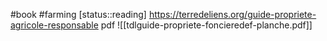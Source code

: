 #book #farming 
[status::reading]
https://terredeliens.org/guide-propriete-agricole-responsable
pdf
	![[tdlguide-propriete-foncieredef-planche.pdf]]